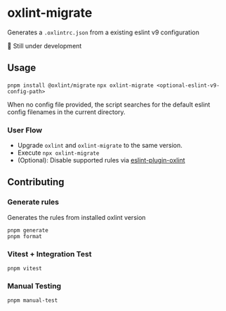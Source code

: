 # oxlint-migrate

Generates a `.oxlintrc.json` from a existing eslint v9 configuration

🚧 Still under development

## Usage

`pnpm install @oxlint/migrate`
`npx oxlint-migrate <optional-eslint-v9-config-path>`

When no config file provided, the script searches for the default eslint config filenames in the current directory.

### User Flow

- Upgrade `oxlint` and `oxlint-migrate` to the same version.
- Execute `npx oxlint-migrate`
- (Optional): Disable supported rules via [eslint-plugin-oxlint](https://github.com/oxc-project/eslint-plugin-oxlint)

## Contributing

### Generate rules

Generates the rules from installed oxlint version

```shell
pnpm generate
pnpm format
```

### Vitest + Integration Test

```shell
pnpm vitest
```

### Manual Testing

```shell
pnpm manual-test
```
